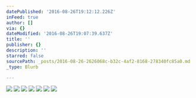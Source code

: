 ```yaml
---
datePublished: '2016-08-26T19:12:12.226Z'
inFeed: true
author: []
via: {}
dateModified: '2016-08-26T19:07:39.637Z'
title: ''
publisher: {}
description: ''
starred: false
sourcePath: _posts/2016-08-26-2626068c-b32c-4af2-8168-278340fc85a0.md
_type: Blurb

---
```

![](https://the-grid-user-content.s3-us-west-2.amazonaws.com/42ccc34e-9596-4e03-b890-f123e4d89b96.jpg)
![](https://the-grid-user-content.s3-us-west-2.amazonaws.com/23a3e2c1-defe-4528-9cb1-dd3e152b295e.jpg)
![](https://the-grid-user-content.s3-us-west-2.amazonaws.com/9bc5d1a4-970c-41a1-a395-b80296814451.jpg)
![](https://the-grid-user-content.s3-us-west-2.amazonaws.com/dfb347b8-db89-475b-8cd1-060e96828f77.jpg)
![](https://the-grid-user-content.s3-us-west-2.amazonaws.com/3576cbe1-e468-4672-9796-93bc72acd414.jpg)
![](https://the-grid-user-content.s3-us-west-2.amazonaws.com/c37b5f4f-81b9-4dea-898b-3437ec214fde.jpg)
![](https://the-grid-user-content.s3-us-west-2.amazonaws.com/d587502b-c57f-4a15-b8bc-ad2201f78281.jpg)